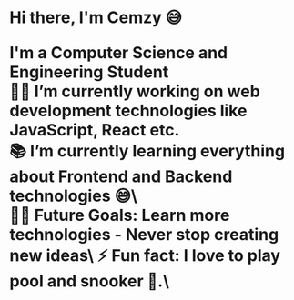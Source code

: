 <h1>Hi there, I'm Cemzy 😅

I'm a Computer Science and Engineering Student\
👨‍💻 I’m currently working on web development technologies like JavaScript, React etc.\
📚 I’m currently learning everything about Frontend and Backend technologies 😅\\\
💪🏼 Future Goals: Learn more technologies - Never stop creating new ideas\\
⚡ Fun fact: I love to play pool and snooker 🎱.\
